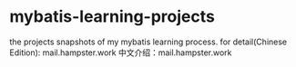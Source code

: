 # mybatis-learning-projects
the projects snapshots of my mybatis learning process.
for detail(Chinese Edition): mail.hampster.work
中文介绍：mail.hampster.work
